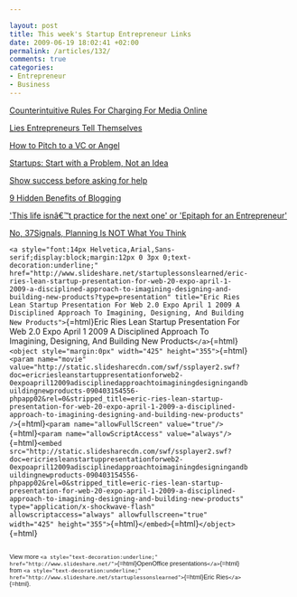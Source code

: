 ```yaml
---

layout: post
title: This week's Startup Entrepreneur Links
date: 2009-06-19 18:02:41 +02:00
permalink: /articles/132/
comments: true
categories: 
- Entrepreneur
- Business
---
```


[Counterintuitive Rules For Charging For Media
Online](http://www.techcrunch.com/2009/06/15/chris-andersons-counterintuitive-rules-for-charging-for-media-online/)

[Lies Entrepreneurs Tell
Themselves](http://steveblank.com/2009/06/15/lies-entrepreneurs-tell-themselves/)

[How to Pitch to a VC or
Angel](http://www.readwriteweb.com/readwritestart/2009/06/how-to-pitch-to-vc-or-angel.php)

[Startups: Start with a Problem, Not an
Idea](http://blog.startupprofessionals.com/2009/03/startups-start-with-problem-not-idea.html)

[Show success before asking for help](http://sivers.org/success-first)

[9 Hidden Benefits of
Blogging](http://www.ducttapemarketing.com/blog/2009/06/15/9-hidden-benefits-of-blogging/)

['This life isnâ€™t practice for the next one' or 'Epitaph for an
Entrepreneur'](http://steveblank.com/2009/06/18/epitaph-for-an-entrepreneur/)

[No, 37Signals, Planning Is NOT What You
Think](http://timberry.bplans.com/2009/06/no-37signals-planning-is-not-what-you-think.html)

<div style="width:425px;text-align:left" id="__ss_1245987">

`<a style="font:14px Helvetica,Arial,Sans-serif;display:block;margin:12px 0 3px 0;text-decoration:underline;" href="http://www.slideshare.net/startuplessonslearned/eric-ries-lean-startup-presentation-for-web-20-expo-april-1-2009-a-disciplined-approach-to-imagining-designing-and-building-new-products?type=presentation" title="Eric Ries Lean Startup Presentation For Web 2.0 Expo April 1 2009 A Disciplined Approach To Imagining, Designing, And Building New Products">`{=html}Eric
Ries Lean Startup Presentation For Web 2.0 Expo April 1 2009 A
Disciplined Approach To Imagining, Designing, And Building New
Products`</a>`{=html}`<object style="margin:0px" width="425" height="355">`{=html}`<param name="movie" value="http://static.slidesharecdn.com/swf/ssplayer2.swf?doc=ericriesleanstartuppresentationforweb2-0expoapril12009adisciplinedapproachtoimaginingdesigningandbuildingnewproducts-090403154556-phpapp02&rel=0&stripped_title=eric-ries-lean-startup-presentation-for-web-20-expo-april-1-2009-a-disciplined-approach-to-imagining-designing-and-building-new-products" />`{=html}`<param name="allowFullScreen" value="true"/>`{=html}`<param name="allowScriptAccess" value="always"/>`{=html}`<embed src="http://static.slidesharecdn.com/swf/ssplayer2.swf?doc=ericriesleanstartuppresentationforweb2-0expoapril12009adisciplinedapproachtoimaginingdesigningandbuildingnewproducts-090403154556-phpapp02&rel=0&stripped_title=eric-ries-lean-startup-presentation-for-web-20-expo-april-1-2009-a-disciplined-approach-to-imagining-designing-and-building-new-products" type="application/x-shockwave-flash" allowscriptaccess="always" allowfullscreen="true" width="425" height="355">`{=html}`</embed>`{=html}`</object>`{=html}

<div style="font-size:11px;font-family:tahoma,arial;height:26px;padding-top:2px;">

View more
`<a style="text-decoration:underline;" href="http://www.slideshare.net/">`{=html}OpenOffice
presentations`</a>`{=html} from
`<a style="text-decoration:underline;" href="http://www.slideshare.net/startuplessonslearned">`{=html}Eric
Ries`</a>`{=html}.

</div>
</div>

